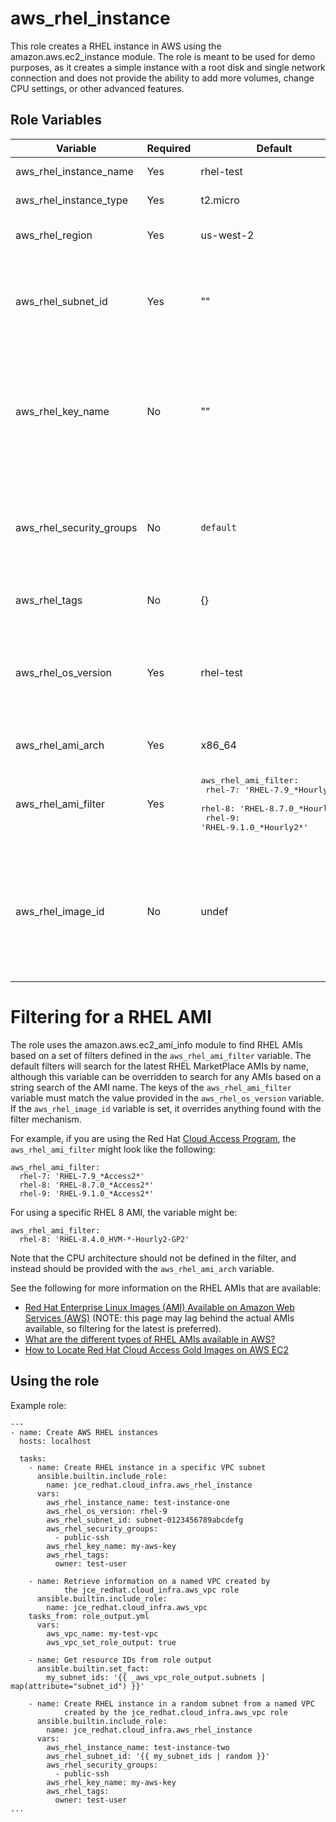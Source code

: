 # aws\_rhel\_instance

This role creates a RHEL instance in AWS using the amazon.aws.ec2\_instance module.  The role is meant to be used for demo purposes, as it creates a simple instance with a root disk and single network connection and does not provide the ability to add more volumes, change CPU settings, or other advanced features.

## Role Variables

| Variable | Required | Default | Description |
|----------|----------|---------|-------------|
| aws\_rhel\_instance\_name | Yes | rhel-test | Name of the RHEL instance |
| aws\_rhel\_instance\_type | Yes | t2.micro | The instance type to use for the instance |
| aws\_rhel\_region | Yes | us-west-2 | The AWS region where the instance is created |
| aws\_rhel\_subnet\_id | Yes | "" | The VPC subnet ID where the instance should be created.  The default is blank so this variable must be defined when calling the role. |
| aws\_rhel\_key\_name | No | "" | The name of the SSH key pair used to access the instance.  This variable is not required, but if it is not provided, SSH access to the instance will not be available. |
| aws\_rhel\_security\_groups | No | `default` | A list of security group names or IDs to attach to the instance.  If none are provided, the default security group in the VPC will be applied. |
| aws\_rhel\_tags | No | {} | A dictionary of tags to apply to the instance |
| aws\_rhel\_os\_version | Yes | rhel-test | The version of RHEL to use for the instance.  Choices are "rhel-7", "rhel-8", or "rhel-9", and the name is used to locate the AMI to use for the instance. |
| aws\_rhel\_ami\_arch | Yes | x86\_64 | The CPU architecture for the RHEL AMI |
| aws\_rhel\_ami\_filter | Yes | <pre>aws\_rhel\_ami\_filter:<br>  rhel-7: 'RHEL-7.9\_\*Hourly2\*'<br>  rhel-8: 'RHEL-8.7.0\_\*Hourly2\*'<br>  rhel-9: 'RHEL-9.1.0\_\*Hourly2\*'</pre> | The filter string used to find the RHEL AMI. See [below](#filtering-for-a-rhel-ami) for additional information. |
| aws\_rhel\_image\_id | No | undef | The specific AWS image ID to use when creating the instance.  This variable overrides the `aws_rhel_os_version` variable and the filtering mechanism used to find the latest RHEL AMI. |

# Filtering for a RHEL AMI

The role uses the amazon.aws.ec2\_ami\_info module to find RHEL AMIs based on a set of filters defined in the `aws_rhel_ami_filter` variable.  The default filters will search for the latest RHEL MarketPlace AMIs by name, although this variable can be overridden to search for any AMIs based on a string search of  the AMI name.  The keys of the `aws_rhel_ami_filter` variable must match the value provided in the `aws_rhel_os_version` variable.  If the `aws_rhel_image_id` variable is set, it overrides anything found with the filter mechanism.

For example, if you are using the Red Hat [Cloud Access Program](https://www.redhat.com/en/technologies/cloud-computing/cloud-access), the `aws_rhel_ami_filter` might look like the following:

```
aws_rhel_ami_filter:
  rhel-7: 'RHEL-7.9_*Access2*'
  rhel-8: 'RHEL-8.7.0_*Access2*'
  rhel-9: 'RHEL-9.1.0_*Access2*'
```

For using a specific RHEL 8 AMI, the variable might be:

```
aws_rhel_ami_filter:
  rhel-8: 'RHEL-8.4.0_HVM-*-Hourly2-GP2'
```

Note that the CPU architecture should not be defined in the filter, and instead should be provided with the `aws_rhel_ami_arch` variable.

See the following for more information on the RHEL AMIs that are available:

- [Red Hat Enterprise Linux Images (AMI) Available on Amazon Web Services (AWS)](https://access.redhat.com/solutions/15356) (NOTE: this page may lag behind the actual AMIs available, so filtering for the latest is preferred).
- [What are the different types of RHEL AMIs available in AWS?](https://access.redhat.com/articles/3692431)
- [How to Locate Red Hat Cloud Access Gold Images on AWS EC2](https://access.redhat.com/articles/2962171)

## Using the role

Example role:

```
---
- name: Create AWS RHEL instances
  hosts: localhost

  tasks:
    - name: Create RHEL instance in a specific VPC subnet
      ansible.builtin.include_role:
        name: jce_redhat.cloud_infra.aws_rhel_instance
      vars:
        aws_rhel_instance_name: test-instance-one
        aws_rhel_os_version: rhel-9
        aws_rhel_subnet_id: subnet-0123456789abcdefg
        aws_rhel_security_groups:
          - public-ssh
        aws_rhel_key_name: my-aws-key
        aws_rhel_tags:
          owner: test-user

    - name: Retrieve information on a named VPC created by
            the jce_redhat.cloud_infra.aws_vpc role
      ansible.builtin.include_role:
        name: jce_redhat.cloud_infra.aws_vpc
	tasks_from: role_output.yml
      vars:
        aws_vpc_name: my-test-vpc
        aws_vpc_set_role_output: true

    - name: Get resource IDs from role output
      ansible.builtin.set_fact:
        my_subnet_ids: '{{ _aws_vpc_role_output.subnets | map(attribute="subnet_id") }}'
        
    - name: Create RHEL instance in a random subnet from a named VPC
            created by the jce_redhat.cloud_infra.aws_vpc role
      ansible.builtin.include_role:
        name: jce_redhat.cloud_infra.aws_rhel_instance
      vars:
        aws_rhel_instance_name: test-instance-two
        aws_rhel_subnet_id: '{{ my_subnet_ids | random }}'
        aws_rhel_security_groups:
          - public-ssh
        aws_rhel_key_name: my-aws-key
        aws_rhel_tags:
          owner: test-user
...
```
